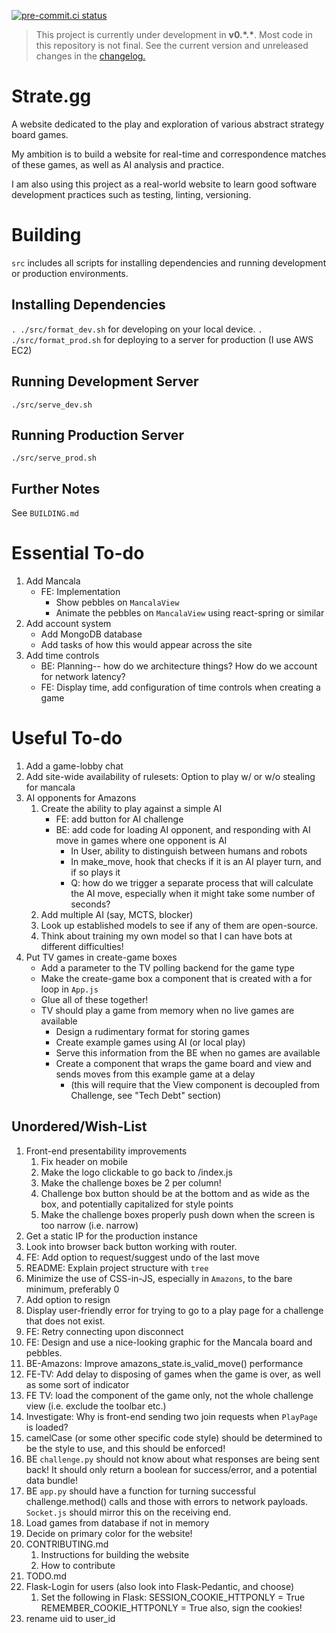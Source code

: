 [![pre-commit.ci status](https://results.pre-commit.ci/badge/github/enjoythecode/strate.gg/main.svg)](https://results.pre-commit.ci/latest/github/enjoythecode/strate.gg/main)

> This project is currently under development in **v0.\*.\***. Most code in this repository is not final. See the current version and unreleased changes in the [changelog.](CHANGELOG.md)

# Strate.gg

A website dedicated to the play and exploration of various abstract strategy board games.

My ambition is to build a website for real-time and correspondence matches of these games, as well as AI analysis and practice.

I am also using this project as a real-world website to learn good software development practices such as testing, linting, versioning.

# Building

`src` includes all scripts for installing dependencies and running development or production environments.

## Installing Dependencies

`. ./src/format_dev.sh` for developing on your local device.
`. ./src/format_prod.sh` for deploying to a server for production (I use AWS EC2)

## Running Development Server

`./src/serve_dev.sh`

## Running Production Server

`./src/serve_prod.sh`

## Further Notes

See `BUILDING.md`

# Essential To-do

1. Add Mancala
   - FE: Implementation
     - Show pebbles on `MancalaView`
     - Animate the pebbles on `MancalaView` using react-spring or similar
1. Add account system
   - Add MongoDB database
   - Add tasks of how this would appear across the site
1. Add time controls
   - BE: Planning-- how do we architecture things? How do we account for network latency?
   - FE: Display time, add configuration of time controls when creating a game

# Useful To-do

1. Add a game-lobby chat
1. Add site-wide availability of rulesets: Option to play w/ or w/o stealing for mancala
1. AI opponents for Amazons
   1. Create the ability to play against a simple AI
      - FE: add button for AI challenge
      - BE: add code for loading AI opponent, and responding with AI move in games where one opponent is AI
        - In User, ability to distinguish between humans and robots
        - In make_move, hook that checks if it is an AI player turn, and if so plays it
        - Q: how do we trigger a separate process that will calculate the AI move, especially when it might take some number of seconds?
   1. Add multiple AI (say, MCTS, blocker)
   1. Look up established models to see if any of them are open-source.
   1. Think about training my own model so that I can have bots at different difficulties!
1. Put TV games in create-game boxes
   - Add a parameter to the TV polling backend for the game type
   - Make the create-game box a component that is created with a for loop in `App.js`
   - Glue all of these together!
   - TV should play a game from memory when no live games are available
     - Design a rudimentary format for storing games
     - Create example games using AI (or local play)
     - Serve this information from the BE when no games are available
     - Create a component that wraps the game board and view and sends moves from this example game at a delay
       - (this will require that the View component is decoupled from Challenge, see "Tech Debt" section)

## Unordered/Wish-List

1. Front-end presentability improvements
   1. Fix header on mobile
   1. Make the logo clickable to go back to /index.js
   1. Make the challenge boxes be 2 per column!
   1. Challenge box button should be at the bottom and as wide as the box, and potentially capitalized for style points
   1. Make the challenge boxes properly push down when the screen is too narrow (i.e. narrow)
1. Get a static IP for the production instance
1. Look into browser back button working with router.
1. FE: Add option to request/suggest undo of the last move
1. README: Explain project structure with `tree`
1. Minimize the use of CSS-in-JS, especially in `Amazons`, to the bare minimum, preferably 0
1. Add option to resign
1. Display user-friendly error for trying to go to a play page for a challenge that does not exist.
1. FE: Retry connecting upon disconnect
1. FE: Design and use a nice-looking graphic for the Mancala board and pebbles.
1. BE-Amazons: Improve amazons_state.is_valid_move() performance
1. FE-TV: Add delay to disposing of games when the game is over, as well as some sort of indicator
1. FE TV: load the component of the game only, not the whole challenge view (i.e. exclude the toolbar etc.)
1. Investigate: Why is front-end sending two join requests when `PlayPage` is loaded?
1. camelCase (or some other specific code style) should be determined to be the style to use, and this should be enforced!
1. BE `challenge.py` should not know about what responses are being sent back! It should only return a boolean for success/error, and a potential data bundle!
1. BE `app.py` should have a function for turning successful challenge.method() calls and those with errors to network payloads. `Socket.js` should mirror this on the receiving end.
1. Load games from database if not in memory
1. Decide on primary color for the website!
1. CONTRIBUTING.md
   1. Instructions for building the website
   1. How to contribute
1. TODO.md
1. Flask-Login for users (also look into Flask-Pedantic, and choose)
   1. Set the following in Flask:
      SESSION_COOKIE_HTTPONLY = True
      REMEMBER_COOKIE_HTTPONLY = True
      also, sign the cookies!
1. rename uid to user_id
